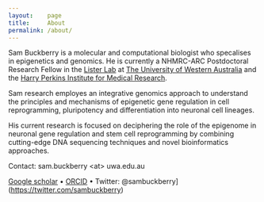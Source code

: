 ```yaml
---
layout:    page
title:     About
permalink: /about/
---
```


Sam Buckberry is a molecular and computational biologist who specalises in epigenetics and genomics. He is currently a NHMRC-ARC Postdoctoral Research Fellow in the [Lister Lab](http://listerlab.org) at [The University of Western Australia](http://www.uwa.edu.au/) and the [Harry Perkins Institute for Medical Research](http://www.perkins.org.au). 

Sam research employes an integrative genomics approach to understand the principles and mechanisms of epigenetic gene regulation in cell reprogramming, pluripotency and differentiation into neuronal cell lineages.

His current research is focused on deciphering the role of the epigenome in neuronal gene regulation and stem cell reprogramming by combining cutting-edge DNA sequencing techniques and novel bioinformatics approaches. 

Contact: sam.buckberry \<at\> uwa.edu.au

[Google scholar](https://scholar.google.com.au/citations?hl=en&user=b--b_fUAAAAJ) $\bullet$ [ORCID](https://orcid.org/0000-0003-2388-6046) $\bullet$ Twitter: @sambuckberry](https://twitter.com/sambuckberry)

